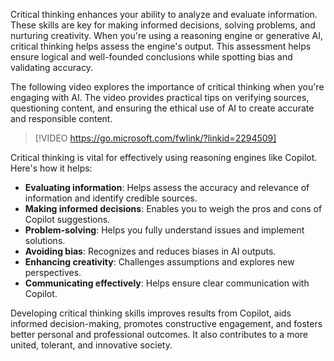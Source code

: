 Critical thinking enhances your ability to analyze and evaluate information. These skills are key for making informed decisions, solving problems, and nurturing creativity. When you're using a reasoning engine or generative AI, critical thinking helps assess the engine's output. This assessment helps ensure logical and well-founded conclusions while spotting bias and validating accuracy.

The following video explores the importance of critical thinking when you're engaging with AI. The video provides practical tips on verifying sources, questioning content, and ensuring the ethical use of AI to create accurate and responsible content.

> [!VIDEO https://go.microsoft.com/fwlink/?linkid=2294509]

Critical thinking is vital for effectively using reasoning engines like Copilot. Here's how it helps:

- **Evaluating information**: Helps assess the accuracy and relevance of information and identify credible sources.
- **Making informed decisions**: Enables you to weigh the pros and cons of Copilot suggestions.
- **Problem-solving**: Helps you fully understand issues and implement solutions.
- **Avoiding bias**: Recognizes and reduces biases in AI outputs.
- **Enhancing creativity**: Challenges assumptions and explores new perspectives.
- **Communicating effectively**: Helps ensure clear communication with Copilot.

Developing critical thinking skills improves results from Copilot, aids informed decision-making, promotes constructive engagement, and fosters better personal and professional outcomes. It also contributes to a more united, tolerant, and innovative society.
